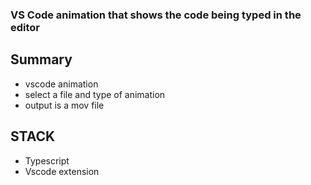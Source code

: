 ### VS Code animation that shows the code being typed in the editor

## Summary
- vscode animation
- select a file and type of animation
- output is a mov file

## STACK
- Typescript
- Vscode extension